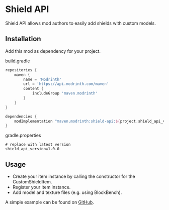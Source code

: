 # Shield API

Shield API allows mod authors to easily add shields with custom models.

## Installation

Add this mod as dependency for your project.

build.gradle

```groovy
repositories {
    maven {
        name = 'Modrinth'
        url = 'https://api.modrinth.com/maven'
        content {
            includeGroup 'maven.modrinth'
        }
    }
}

dependencies {
    modImplementation "maven.modrinth:shield-api:${project.shield_api_version}"
}
```

gradle.properties

```
# replace with latest version
shield_api_version=1.0.0
```

## Usage

- Create your item instance by calling the constructor for the CustomShieldItem.
- Register your item instance.
- Add model and texture files (e.g. using BlockBench).

A simple example can be found
on [GitHub](https://github.com/TheRedBrain/shield-api/blob/main/src/testmod/java/com/github/theredbrain/shieldapitest/ShieldAPITest.java).